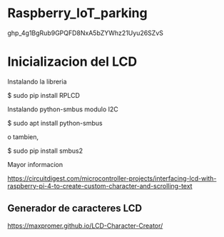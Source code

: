# Raspberry_IoT_parking

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

# Inicializacion del LCD 

Instalando la libreria 

$ sudo pip install RPLCD

Instalando python-smbus modulo I2C

$ sudo apt install python-smbus

o tambien, 

$ sudo pip install smbus2

Mayor informacion 

https://circuitdigest.com/microcontroller-projects/interfacing-lcd-with-raspberry-pi-4-to-create-custom-character-and-scrolling-text

## Generador de caracteres LCD 

https://maxpromer.github.io/LCD-Character-Creator/
